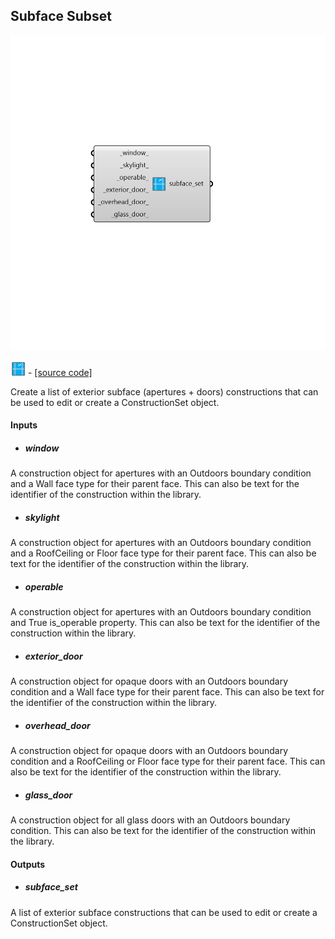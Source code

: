## Subface Subset

![](../../images/components/Subface_Subset.png)

![](../../images/icons/Subface_Subset.png) - [[source code]](https://github.com/ladybug-tools/honeybee-grasshopper-energy/blob/master/honeybee_grasshopper_energy/src//HB%20Subface%20Subset.py)


Create a list of exterior subface (apertures + doors) constructions that can be used to edit or create a ConstructionSet object. 



#### Inputs
* ##### window 
A construction object for apertures with an Outdoors boundary condition and a Wall face type for their parent face. This can also be text for the identifier of the construction within the library. 
* ##### skylight 
A construction object for apertures with an Outdoors boundary condition and a RoofCeiling or Floor face type for their parent face. This can also be text for the identifier of the construction within the library. 
* ##### operable 
A construction object for apertures with an Outdoors boundary condition and True is_operable property. This can also be text for the identifier of the construction within the library. 
* ##### exterior_door 
A construction object for opaque doors with an Outdoors boundary condition and a Wall face type for their parent face. This can also be text for the identifier of the construction within the library. 
* ##### overhead_door 
A construction object for opaque doors with an Outdoors boundary condition and a RoofCeiling or Floor face type for their parent face. This can also be text for the identifier of the construction within the library. 
* ##### glass_door 
A construction object for all glass doors with an Outdoors boundary condition. This can also be text for the identifier of the construction within the library. 

#### Outputs
* ##### subface_set
A list of exterior subface constructions that can be used to edit or create a ConstructionSet object. 